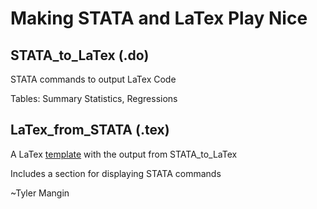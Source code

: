 # Making STATA and LaTex Play Nice

## STATA_to_LaTex (.do)
STATA commands to output LaTex Code

Tables: Summary Statistics, Regressions

## LaTex_from_STATA (.tex)
A LaTex [template](https://www.sharelatex.com/project/5665e38ceb6f2bde13b7a6b0) with the output from STATA_to_LaTex

Includes a section for displaying STATA commands 


~Tyler Mangin
